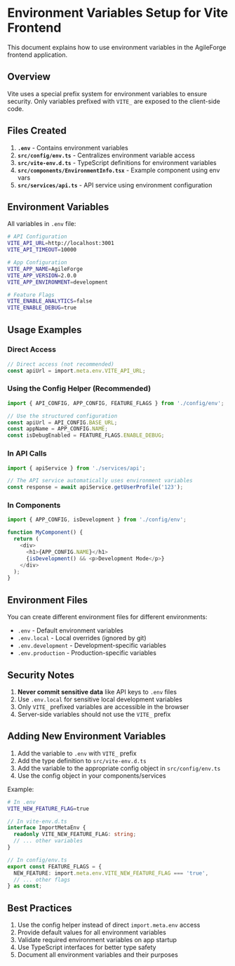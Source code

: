 # Environment Variables Setup for Vite Frontend

This document explains how to use environment variables in the AgileForge frontend application.

## Overview

Vite uses a special prefix system for environment variables to ensure security. Only variables prefixed with `VITE_` are exposed to the client-side code.

## Files Created

1. **`.env`** - Contains environment variables
2. **`src/config/env.ts`** - Centralizes environment variable access
3. **`src/vite-env.d.ts`** - TypeScript definitions for environment variables
4. **`src/components/EnvironmentInfo.tsx`** - Example component using env vars
5. **`src/services/api.ts`** - API service using environment configuration

## Environment Variables

All variables in `.env` file:

```bash
# API Configuration
VITE_API_URL=http://localhost:3001
VITE_API_TIMEOUT=10000

# App Configuration
VITE_APP_NAME=AgileForge
VITE_APP_VERSION=2.0.0
VITE_APP_ENVIRONMENT=development

# Feature Flags
VITE_ENABLE_ANALYTICS=false
VITE_ENABLE_DEBUG=true
```

## Usage Examples

### Direct Access
```typescript
// Direct access (not recommended)
const apiUrl = import.meta.env.VITE_API_URL;
```

### Using the Config Helper (Recommended)
```typescript
import { API_CONFIG, APP_CONFIG, FEATURE_FLAGS } from './config/env';

// Use the structured configuration
const apiUrl = API_CONFIG.BASE_URL;
const appName = APP_CONFIG.NAME;
const isDebugEnabled = FEATURE_FLAGS.ENABLE_DEBUG;
```

### In API Calls
```typescript
import { apiService } from './services/api';

// The API service automatically uses environment variables
const response = await apiService.getUserProfile('123');
```

### In Components
```typescript
import { APP_CONFIG, isDevelopment } from './config/env';

function MyComponent() {
  return (
    <div>
      <h1>{APP_CONFIG.NAME}</h1>
      {isDevelopment() && <p>Development Mode</p>}
    </div>
  );
}
```

## Environment Files

You can create different environment files for different environments:

- `.env` - Default environment variables
- `.env.local` - Local overrides (ignored by git)
- `.env.development` - Development-specific variables
- `.env.production` - Production-specific variables

## Security Notes

1. **Never commit sensitive data** like API keys to `.env` files
2. Use `.env.local` for sensitive local development variables
3. Only `VITE_` prefixed variables are accessible in the browser
4. Server-side variables should not use the `VITE_` prefix

## Adding New Environment Variables

1. Add the variable to `.env` with `VITE_` prefix
2. Add the type definition to `src/vite-env.d.ts`
3. Add the variable to the appropriate config object in `src/config/env.ts`
4. Use the config object in your components/services

Example:
```bash
# In .env
VITE_NEW_FEATURE_FLAG=true
```

```typescript
// In vite-env.d.ts
interface ImportMetaEnv {
  readonly VITE_NEW_FEATURE_FLAG: string;
  // ... other variables
}
```

```typescript
// In config/env.ts
export const FEATURE_FLAGS = {
  NEW_FEATURE: import.meta.env.VITE_NEW_FEATURE_FLAG === 'true',
  // ... other flags
} as const;
```

## Best Practices

1. Use the config helper instead of direct `import.meta.env` access
2. Provide default values for all environment variables
3. Validate required environment variables on app startup
4. Use TypeScript interfaces for better type safety
5. Document all environment variables and their purposes 